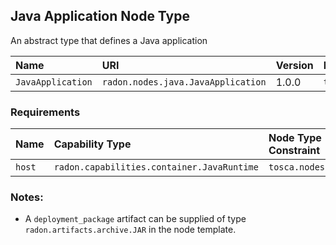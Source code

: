 ## Java Application Node Type

An abstract type that defines a Java application

| Name | URI | Version | Derived From |
|:---- |:--- |:------- |:------------ |
| `JavaApplication` | `radon.nodes.java.JavaApplication` | 1.0.0 | `tosca.nodes.SoftwareComponent` |

### Requirements

| Name | Capability Type | Node Type Constraint | Relationship Type | Occurrences |
|:---- |:--------------- |:-------------------- |:----------------- |:------------|
| `host` | `radon.capabilities.container.JavaRuntime` | `tosca.nodes.Compute` | `tosca.relationships.HostedOn` | [1,1] |

### Notes:

* A `deployment_package` artifact can be supplied of type `radon.artifacts.archive.JAR` in the node template.
